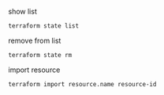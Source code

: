 
show list
```
terraform state list
```

remove from list
```
terraform state rm
```

import resource
```
terraform import resource.name resource-id
```
